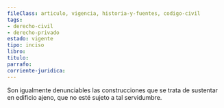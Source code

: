 ```yaml
---
fileClass: articulo, vigencia, historia-y-fuentes, codigo-civil
tags:
- derecho-civil
- derecho-privado
estado: vigente
tipo: inciso
libro:
titulo:
parrafo:
corriente-juridica:
---
```

Son igualmente denunciables las construcciones que se trata de sustentar en edificio ajeno, que no esté sujeto a tal servidumbre.